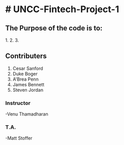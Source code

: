 <H1># UNCC-Fintech-Project-1</H1>
<H2> The Purpose of the code is to:</H2>
1.
2.
3.

<H2> Contributers</H2>
<ol>
  <li>Cesar Sanford</li>
  <li>Duke Boger</li>
  <li>A'Brea Penn</li>
  <li>James Bennett</li>
  <li>Steven Jordan</li>
</ol>



<H3> Instructor</H3>
-Venu Thamadharan
<H3> T.A.</H3>
-Matt Stoffer
